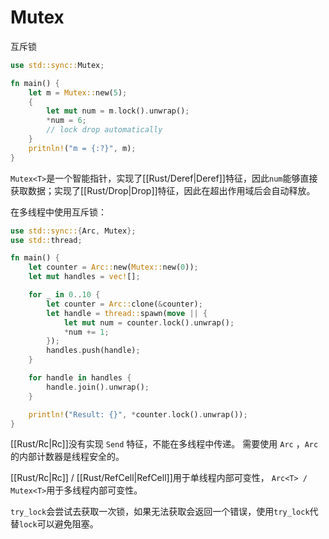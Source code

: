 # Mutex

互斥锁

```rust
use std::sync::Mutex;

fn main() {
    let m = Mutex::new(5);
    {
        let mut num = m.lock().unwrap();
        *num = 6;
        // lock drop automatically
    }
    pritnln!("m = {:?}", m);
}
```

`Mutex<T>`是一个智能指针，实现了[[Rust/Deref|Deref]]特征，因此`num`能够直接获取数据；实现了[[Rust/Drop|Drop]]特征，因此在超出作用域后会自动释放。

在多线程中使用互斥锁：

```rust
use std::sync::{Arc, Mutex};
use std::thread;

fn main() {
    let counter = Arc::new(Mutex::new(0));
    let mut handles = vec![];

    for _ in 0..10 {
        let counter = Arc::clone(&counter);
        let handle = thread::spawn(move || {
            let mut num = counter.lock().unwrap();
            *num += 1;
        });
        handles.push(handle);
    }

    for handle in handles {
        handle.join().unwrap();
    }

    println!("Result: {}", *counter.lock().unwrap());
}
```

[[Rust/Rc|Rc]]没有实现 `Send` 特征，不能在多线程中传递。
需要使用 `Arc` ，`Arc`的内部计数器是线程安全的。

[[Rust/Rc|Rc<T>]] / [[Rust/RefCell|RefCell<T>]]用于单线程内部可变性， `Arc<T> / Mutex<T>`用于多线程内部可变性。

`try_lock`会尝试去获取一次锁，如果无法获取会返回一个错误，使用`try_lock`代替`lock`可以避免阻塞。

